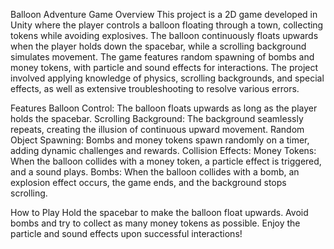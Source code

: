 Balloon Adventure Game
Overview
This project is a 2D game developed in Unity where the player controls a balloon floating through a town, collecting tokens while avoiding explosives. The balloon continuously floats upwards when the player holds down the spacebar, while a scrolling background simulates movement. The game features random spawning of bombs and money tokens, with particle and sound effects for interactions. The project involved applying knowledge of physics, scrolling backgrounds, and special effects, as well as extensive troubleshooting to resolve various errors.

Features
Balloon Control: The balloon floats upwards as long as the player holds the spacebar.
Scrolling Background: The background seamlessly repeats, creating the illusion of continuous upward movement.
Random Object Spawning: Bombs and money tokens spawn randomly on a timer, adding dynamic challenges and rewards.
Collision Effects:
Money Tokens: When the balloon collides with a money token, a particle effect is triggered, and a sound plays.
Bombs: When the balloon collides with a bomb, an explosion effect occurs, the game ends, and the background stops scrolling.

How to Play
Hold the spacebar to make the balloon float upwards.
Avoid bombs and try to collect as many money tokens as possible.
Enjoy the particle and sound effects upon successful interactions!
